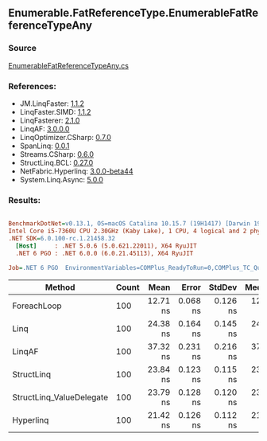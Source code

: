 ﻿## Enumerable.FatReferenceType.EnumerableFatReferenceTypeAny

### Source
[EnumerableFatReferenceTypeAny.cs](../LinqBenchmarks/Enumerable/FatReferenceType/EnumerableFatReferenceTypeAny.cs)

### References:
- JM.LinqFaster: [1.1.2](https://www.nuget.org/packages/JM.LinqFaster/1.1.2)
- LinqFaster.SIMD: [1.1.2](https://www.nuget.org/packages/LinqFaster.SIMD/1.0.3)
- LinqFasterer: [2.1.0](https://www.nuget.org/packages/LinqFasterer/2.1.0)
- LinqAF: [3.0.0.0](https://www.nuget.org/packages/LinqAF/3.0.0.0)
- LinqOptimizer.CSharp: [0.7.0](https://www.nuget.org/packages/LinqOptimizer.CSharp/0.7.0)
- SpanLinq: [0.0.1](https://www.nuget.org/packages/SpanLinq/0.0.1)
- Streams.CSharp: [0.6.0](https://www.nuget.org/packages/Streams.CSharp/0.6.0)
- StructLinq.BCL: [0.27.0](https://www.nuget.org/packages/StructLinq/0.27.0)
- NetFabric.Hyperlinq: [3.0.0-beta44](https://www.nuget.org/packages/NetFabric.Hyperlinq/3.0.0-beta44)
- System.Linq.Async: [5.0.0](https://www.nuget.org/packages/System.Linq.Async/5.0.0)

### Results:
``` ini

BenchmarkDotNet=v0.13.1, OS=macOS Catalina 10.15.7 (19H1417) [Darwin 19.6.0]
Intel Core i5-7360U CPU 2.30GHz (Kaby Lake), 1 CPU, 4 logical and 2 physical cores
.NET SDK=6.0.100-rc.1.21458.32
  [Host]     : .NET 5.0.6 (5.0.621.22011), X64 RyuJIT
  .NET 6 PGO : .NET 6.0.0 (6.0.21.45113), X64 RyuJIT

Job=.NET 6 PGO  EnvironmentVariables=COMPlus_ReadyToRun=0,COMPlus_TC_QuickJitForLoops=1,COMPlus_TieredPGO=1  Runtime=.NET 6.0  

```
|                   Method | Count |     Mean |    Error |   StdDev |   Median |        Ratio | RatioSD |  Gen 0 | Allocated |
|------------------------- |------ |---------:|---------:|---------:|---------:|-------------:|--------:|-------:|----------:|
|              ForeachLoop |   100 | 12.71 ns | 0.068 ns | 0.126 ns | 12.66 ns |     baseline |         | 0.0229 |      48 B |
|                     Linq |   100 | 24.38 ns | 0.164 ns | 0.145 ns | 24.33 ns | 1.92x slower |   0.02x | 0.0229 |      48 B |
|                   LinqAF |   100 | 37.32 ns | 0.231 ns | 0.216 ns | 37.20 ns | 2.94x slower |   0.03x | 0.0229 |      48 B |
|               StructLinq |   100 | 23.84 ns | 0.123 ns | 0.115 ns | 23.80 ns | 1.88x slower |   0.02x | 0.0344 |      72 B |
| StructLinq_ValueDelegate |   100 | 23.79 ns | 0.128 ns | 0.120 ns | 23.75 ns | 1.87x slower |   0.02x | 0.0344 |      72 B |
|                Hyperlinq |   100 | 21.42 ns | 0.126 ns | 0.112 ns | 21.38 ns | 1.69x slower |   0.01x | 0.0229 |      48 B |
